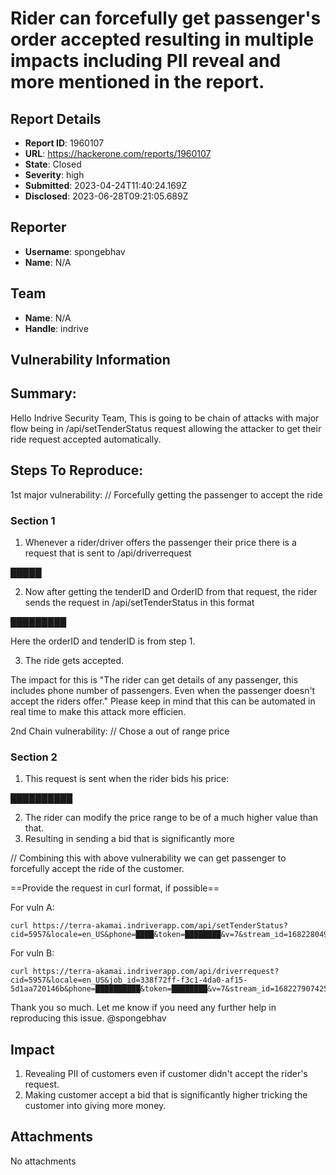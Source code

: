 # Rider can forcefully get passenger's order accepted resulting in multiple impacts including PII reveal  and more mentioned in the report.

## Report Details
- **Report ID**: 1960107
- **URL**: https://hackerone.com/reports/1960107
- **State**: Closed
- **Severity**: high
- **Submitted**: 2023-04-24T11:40:24.169Z
- **Disclosed**: 2023-06-28T09:21:05.689Z

## Reporter
- **Username**: spongebhav
- **Name**: N/A

## Team
- **Name**: N/A
- **Handle**: indrive

## Vulnerability Information
## Summary:
Hello Indrive Security Team,
This is going to be chain of attacks with major flow being in /api/setTenderStatus request allowing the attacker to get their ride request accepted automatically.

## Steps To Reproduce:

1st major vulnerability:
// Forcefully getting the passenger to accept the ride

### Section 1

1. Whenever a rider/driver offers the passenger their price there is a request that is sent to /api/driverrequest

█████

2. Now after getting the tenderID and OrderID from that request, the rider sends the request in /api/setTenderStatus in this format

█████████

Here the orderID and tenderID is from step 1.

3. The ride gets accepted.



The impact for this is "The rider can get details of any passenger, this includes phone number of passengers. Even when the passenger doesn't accept the riders offer."
Please keep in mind that this can be automated in real time to make this attack more efficien.

2nd Chain vulnerability:
// Chose a out of range price

### Section 2

1. This request is sent when the rider bids his price: 

██████████

2. The rider can modify the price range to be of a much higher value than that.
3. Resulting in sending a bid that is significantly more

// Combining this with above vulnerability we can get passenger to forcefully accept the ride of the customer.



==Provide the request in curl format, if possible==

For vuln A:

```
curl https://terra-akamai.indriverapp.com/api/setTenderStatus?cid=5957&locale=en_US&phone=████&token=████████&v=7&stream_id=1682280490209367&tender_id=████████&order_id=█████████&status=accept
```

For vuln B:

```
curl https://terra-akamai.indriverapp.com/api/driverrequest?cid=5957&locale=en_US&job_id=338f72ff-f3c1-4da0-af15-5d1aa720146b&phone=██████████&token=████████&v=7&stream_id=1682279074257167&order_id=██████&client_id=█████████&shield_session_id=██████████&type=indriver&price=63&period=3&geo_arrival_time=1&distance=5&longitude=85.3249627&latitude=27.7390611&sn=1
```



Thank you so much.
Let me know if you need any further help in reproducing this issue.
@spongebhav

## Impact

1. Revealing PII of customers even if customer didn't accept the rider's request.
2. Making customer accept a bid that is significantly higher tricking the customer into giving more money.

## Attachments
No attachments
